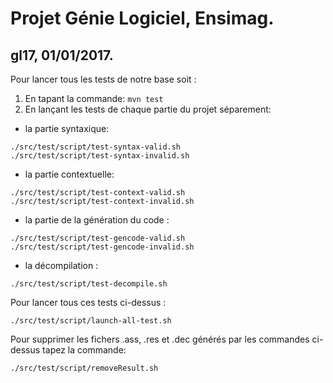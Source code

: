 # Projet Génie Logiciel, Ensimag.
## gl17, 01/01/2017.

Pour lancer tous les tests de notre base soit :
1. En tapant la commande: 
```mvn test```
2. En lançant les tests de chaque partie du projet séparement:
* la partie syntaxique: 
```
./src/test/script/test-syntax-valid.sh
./src/test/script/test-syntax-invalid.sh
```
* la partie contextuelle: 
```
./src/test/script/test-context-valid.sh
./src/test/script/test-context-invalid.sh
```
* la partie de la génération du code : 
```
./src/test/script/test-gencode-valid.sh
./src/test/script/test-gencode-invalid.sh
```
* la décompilation : 
```
./src/test/script/test-decompile.sh
``` 

Pour lancer tous ces tests ci-dessus : 
```
./src/test/script/launch-all-test.sh
```

Pour supprimer les fichers .ass, .res et .dec générés par les commandes ci-dessus tapez la commande:
```
./src/test/script/removeResult.sh
```
